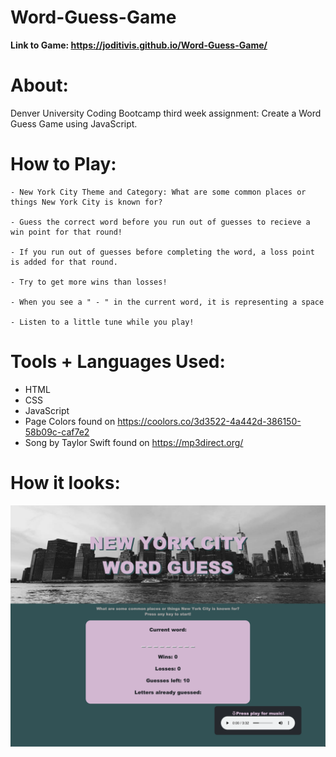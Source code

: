 # Word-Guess-Game
**Link to Game: https://joditivis.github.io/Word-Guess-Game/**

# About:
Denver University Coding Bootcamp third week assignment: Create a Word Guess Game using JavaScript.

# How to Play:
```
- New York City Theme and Category: What are some common places or things New York City is known for?

- Guess the correct word before you run out of guesses to recieve a win point for that round!

- If you run out of guesses before completing the word, a loss point is added for that round.

- Try to get more wins than losses!

- When you see a " - " in the current word, it is representing a space

- Listen to a little tune while you play!
```

# Tools + Languages Used:
* HTML
* CSS
* JavaScript
* Page Colors found on https://coolors.co/3d3522-4a442d-386150-58b09c-caf7e2
* Song by Taylor Swift found on https://mp3direct.org/

# How it looks:
![Image](gamepage.png)






